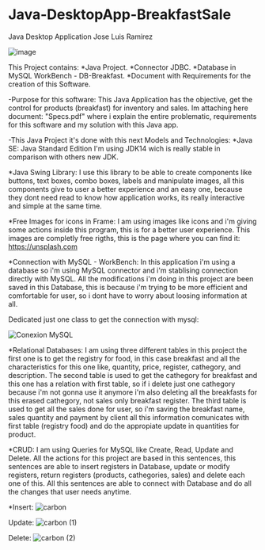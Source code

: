 # Java-DesktopApp-BreakfastSale

Java Desktop Application Jose Luis Ramirez


![image](https://user-images.githubusercontent.com/72236278/94997966-38124a00-0574-11eb-9ce9-01e720fe8152.png)


This Project contains: *Java Project. *Connector JDBC. *Database in MySQL WorkBench - DB-Breakfast. *Document with Requirements for the creation of this Software.

-Purpose for this software: This Java Application has the objective, get the control for products (breakfast) for inventory and sales. Im attaching here document: "Specs.pdf" where i explain the entire problematic, requirements for this software and my solution with this Java app.

-This Java Project it's done with this next Models and Technologies: *Java SE: Java Standard Edition I'm using JDK14 wich is really stable in comparison with others new JDK.

*Java Swing Library: I use this library to be able to create components like buttons, text boxes, combo boxes, labels and manipulate images, all this components give to user a better experience and an easy one, because they dont need read to know how application works, its really interactive and simple at the same time.

*Free Images for icons in Frame: I am using images like icons and i'm giving some actions inside this program, this is for a better user experience. This images are completly free rigths, this is the page where you can find it: https://unsplash.com

*Connection with MySQL - WorkBench: In this application i'm using a database so i'm using MySQL connector and i'm stablising connection directly with MySQL. All the modifications i'm doing in this project are been saved in this Database, this is because i'm trying to be more efficient and comfortable for user, so i dont have to worry about loosing information at all.

Dedicated just one class to get the connection with mysql:

![Conexion MySQL](https://user-images.githubusercontent.com/72236278/94997710-8c1c2f00-0572-11eb-966a-33951f8eb63b.png)


*Relational Databases: I am using three different tables in this project the first one is to get the registry for food, in this case breakfast and all the characteristics for this one like, quantity, price, register, cathegory, and description. The second table is used to get the cathegory for breakfast and this one has a relation with first table, so if i delete just one cathegory because i'm not gonna use it anymore i'm also deleting all the breakfasts for this erased cathegory, not sales only breakfast register. The third table is used to get all the sales done for user, so i'm saving the breakfast name, sales quantity and payment by client all this information comunicates with first table (registry food) and do the appropiate update in quantities for product.


*CRUD: I am using Queries for MySQL like Create, Read, Update and Delete. All the actions for this project are based in this sentences, this sentences are able to insert registers in Database, update or modify registers, return registers (products, cathegories, sales) and delete each one of this. All this sentences are able to connect with Database and do all the changes that user needs anytime.


*Insert:
![carbon](https://user-images.githubusercontent.com/72236278/94998097-11084800-0575-11eb-851d-f131e7445744.png)


Update:
![carbon (1)](https://user-images.githubusercontent.com/72236278/94998146-444ad700-0575-11eb-8815-83289d668d7e.png)


Delete:
![carbon (2)](https://user-images.githubusercontent.com/72236278/94998169-65abc300-0575-11eb-8b8c-dfaf67a209e5.png)

















